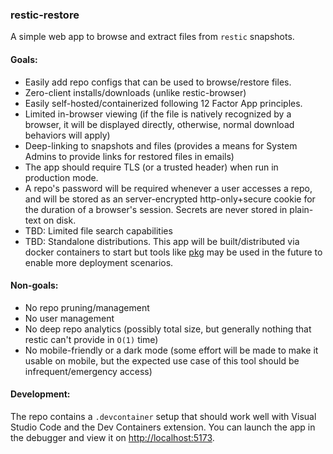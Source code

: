 ### restic-restore

A simple web app to browse and extract files from `restic` snapshots.

#### Goals:

- Easily add repo configs that can be used to browse/restore files.
- Zero-client installs/downloads (unlike restic-browser)
- Easily self-hosted/containerized following 12 Factor App principles.
- Limited in-browser viewing (if the file is natively recognized by a browser, it will be displayed directly, otherwise, normal download behaviors will apply)
- Deep-linking to snapshots and files (provides a means for System Admins to provide links for restored files in emails)
- The app should require TLS (or a trusted header) when run in production mode.
- A repo's password will be required whenever a user accesses a repo, and will be stored as an server-encrypted http-only+secure cookie for the duration of a browser's session. Secrets are never stored in plain-text on disk.
- TBD: Limited file search capabilities
- TBD: Standalone distributions. This app will be built/distributed via docker containers to start but tools like [pkg](https://www.npmjs.com/package/pkg) may be used in the future to enable more deployment scenarios.

#### Non-goals:

- No repo pruning/management
- No user management
- No deep repo analytics (possibly total size, but generally nothing that restic can't provide in `O(1)` time)
- No mobile-friendly or a dark mode (some effort will be made to make it usable on mobile, but the expected use case of this tool should be infrequent/emergency access)

#### Development:

The repo contains a `.devcontainer` setup that should work well with Visual Studio Code and the Dev Containers extension. You can launch the app in the debugger and view it on [http://localhost:5173](http://localhost:5173).
